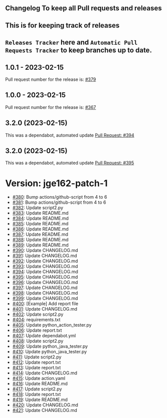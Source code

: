 
## Changelog To keep all Pull requests and releases

## This is for keeping track of releases

## `Releases Tracker` here and `Automatic Pull Requests Tracker` to keep branches up to date.

## 1.0.1 - 2023-02-15

Pull request number for the release is: [#379](https://github.com/jge162/Action-workflows/pull/379)

## 1.0.0 - 2023-02-15

Pull request number for the release is: [#367](https://github.com/jge162/Action-workflows/pull/367)

## 3.2.0 (2023-02-15)

This was a dependabot, automated update [Pull Request: #394](https://github.com/jge162/Action-workflows/pull/394)

## 3.2.0 (2023-02-15)

This was a dependabot, automated update [Pull Request: #395](https://github.com/jge162/Action-workflows/pull/395)

# Version: jge162-patch-1

* [#380](https://github.com/jge162/Action-workflows/pull/380): Bump actions/github-script from 4 to 6
* [#381](https://github.com/jge162/Action-workflows/pull/381): Bump actions/github-script from 4 to 6
* [#382](https://github.com/jge162/Action-workflows/pull/382): Update script2.py
* [#383](https://github.com/jge162/Action-workflows/pull/383): Update README.md
* [#384](https://github.com/jge162/Action-workflows/pull/384): Update README.md
* [#385](https://github.com/jge162/Action-workflows/pull/385): Update README.md
* [#386](https://github.com/jge162/Action-workflows/pull/386): Update README.md
* [#387](https://github.com/jge162/Action-workflows/pull/387): Update README.md
* [#388](https://github.com/jge162/Action-workflows/pull/388): Update README.md
* [#389](https://github.com/jge162/Action-workflows/pull/389): Update README.md
* [#390](https://github.com/jge162/Action-workflows/pull/390): Update CHANGELOG.md
* [#391](https://github.com/jge162/Action-workflows/pull/391): Update CHANGELOG.md
* [#392](https://github.com/jge162/Action-workflows/pull/392): Update CHANGELOG.md
* [#393](https://github.com/jge162/Action-workflows/pull/393): Update CHANGELOG.md
* [#394](https://github.com/jge162/Action-workflows/pull/394): Update CHANGELOG.md
* [#395](https://github.com/jge162/Action-workflows/pull/395): Update CHANGELOG.md
* [#396](https://github.com/jge162/Action-workflows/pull/396): Update CHANGELOG.md
* [#397](https://github.com/jge162/Action-workflows/pull/397): Update CHANGELOG.md
* [#398](https://github.com/jge162/Action-workflows/pull/398): Update CHANGELOG.md
* [#399](https://github.com/jge162/Action-workflows/pull/399): Update CHANGELOG.md
* [#400](https://github.com/jge162/Action-workflows/pull/400): [Example] Add report file
* [#401](https://github.com/jge162/Action-workflows/pull/401): Update CHANGELOG.md
* [#402](https://github.com/jge162/Action-workflows/pull/402): Update script2.py
* [#404](https://github.com/jge162/Action-workflows/pull/404): requirements.txt
* [#405](https://github.com/jge162/Action-workflows/pull/405): Update python_action_tester.py
* [#406](https://github.com/jge162/Action-workflows/pull/406): Update report.txt
* [#407](https://github.com/jge162/Action-workflows/pull/407): Update dependabot.yml
* [#408](https://github.com/jge162/Action-workflows/pull/408): Update script2.py
* [#409](https://github.com/jge162/Action-workflows/pull/409): Update python_java_tester.py
* [#410](https://github.com/jge162/Action-workflows/pull/410): Update python_java_tester.py
* [#411](https://github.com/jge162/Action-workflows/pull/411): Update script2.py
* [#412](https://github.com/jge162/Action-workflows/pull/412): Update report.txt
* [#413](https://github.com/jge162/Action-workflows/pull/413): Update report.txt
* [#414](https://github.com/jge162/Action-workflows/pull/414): Update CHANGELOG.md
* [#415](https://github.com/jge162/Action-workflows/pull/415): Update action.yaml
* [#416](https://github.com/jge162/Action-workflows/pull/416): Update README.md
* [#417](https://github.com/jge162/Action-workflows/pull/417): Update script2.py
* [#418](https://github.com/jge162/Action-workflows/pull/418): Update report.txt
* [#419](https://github.com/jge162/Action-workflows/pull/419): Update README.md
* [#420](https://github.com/jge162/Action-workflows/pull/420): Update CHANGELOG.md
* [#421](https://github.com/jge162/Action-workflows/pull/421): Update CHANGELOG.md


